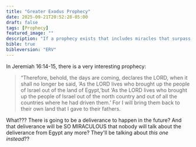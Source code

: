 ```yaml
---
title: "Greater Exodus Prophecy"
date: 2025-09-21T20:52:28-05:00
draft: false
tags: [Prophecy]
featured_image: ""
description: "If a prophecy exists that includes miracles that surpass those seen in the days of Moses, why isn't every preacher on every street corner talking about it??"
bible: true
bibleversion: "ERV"
---
```


In Jeremiah 16:14-15, there is a very interesting prophecy:

> “Therefore, behold, the days are coming, declares the LORD, when it shall no longer be said, ‘As the LORD lives who brought up the people of Israel out of the land of Egypt,’but ‘As the LORD lives who brought up the people of Israel out of the north country and out of all the countries where he had driven them.’ For I will bring them back to their own land that I gave to their fathers.

What??? There is going to be a deliverance to happen in the future?  And that deliverance will be SO MIRACULOUS that nobody will talk about the deliverance from Egypt any more?  They'll be talking about *this one instead*??
